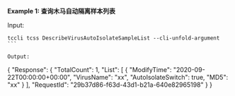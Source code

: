 **Example 1: 查询木马自动隔离样本列表**



Input: 

```
tccli tcss DescribeVirusAutoIsolateSampleList --cli-unfold-argument ```

Output: 
```
{
    "Response": {
        "TotalCount": 1,
        "List": [
            {
                "ModifyTime": "2020-09-22T00:00:00+00:00",
                "VirusName": "xx",
                "AutoIsolateSwitch": true,
                "MD5": "xx"
            }
        ],
        "RequestId": "29b37d86-f63d-43d1-b21a-640e82965198"
    }
}
```

